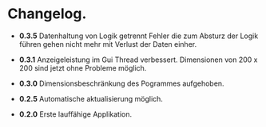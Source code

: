# Changelog.

- **0.3.5**
Datenhaltung von Logik getrennt Fehler die zum Absturz der Logik führen 
gehen nicht mehr mit Verlust der Daten einher.

- **0.3.1** 
Anzeigeleistung im Gui Thread verbessert.
Dimensionen von 200 x 200 sind jetzt ohne Probleme möglich.

- **0.3.0**
Dimensionsbeschränkung des Pogrammes aufgehoben.

- **0.2.5**
Automatische aktualisierung möglich.

- **0.2.0** 
Erste lauffähige Applikation.